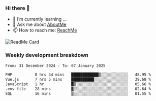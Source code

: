 ### Hi there 👋

- 🌱 I’m currently learning ...
- 💬 Ask me about [AboutMe](https://www.itzcy.com/about)
- 📫 How to reach me: [ReachMe](https://www.itzcy.com/about)

![ReadMe Card](https://github-readme-stats-ten-gilt.vercel.app/api?username=SuperChenYun&show_icons=true&title_color=fff&icon_color=79ff97&text_color=9f9f9f&bg_color=151515&hide_border=true)

### Weekly development breakdown
<!--START_SECTION:waka-->

```txt
From: 31 December 2024 - To: 07 January 2025

PHP          8 hrs 44 mins   ████████████▒░░░░░░░░░░░░   48.95 %
Vue.js       7 hrs 5 mins    ██████████░░░░░░░░░░░░░░░   39.68 %
JavaScript   1 hr            █▒░░░░░░░░░░░░░░░░░░░░░░░   05.66 %
.env file    28 mins         ▓░░░░░░░░░░░░░░░░░░░░░░░░   02.64 %
SQL          16 mins         ▒░░░░░░░░░░░░░░░░░░░░░░░░   01.55 %
```

<!--END_SECTION:waka-->
